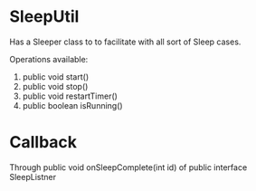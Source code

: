 SleepUtil
=========

Has a Sleeper class to to facilitate with all sort of Sleep cases.

Operations available:

1. public void start()
2. public void stop()
3. public void restartTimer()
4. public boolean isRunning()

Callback
========

Through public void onSleepComplete(int id) of public interface SleepListner
